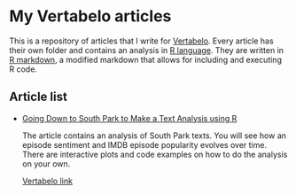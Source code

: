 # My Vertabelo articles

This is a repository of articles that I write for [Vertabelo](https://academy.vertabelo.com/blog/). Every article has their own folder and contains an analysis in [R language](https://www.r-project.org/). They are written in [R markdown](https://rmarkdown.rstudio.com/), a modified markdown that allows for including and executing R code.

## Article list

* [Going Down to South Park to Make a Text Analysis using R](/going-down-to-south-park-to-make-a-text-analysis-using-r)

   The article contains an analysis of South Park texts. You will see how an episode sentiment and IMDB episode popularity evolves over time. There are interactive plots and code examples on how to do the analysis on your own.
   
   [Vertabelo link](https://academy.vertabelo.com/blog/south-park-text-data-analysis-with-r/)
